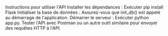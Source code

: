 Instructions pour utiliser l'API
Installer les dépendances : Exécuter pip install Flask
Initialiser la base de données : Assurez-vous que init_db() est appelé au démarrage de l'application.
Démarrer le serveur : Exécuter python app.py.
Tester l'API avec Postman ou un autre outil similaire pour envoyer des requêtes HTTP à l'API.